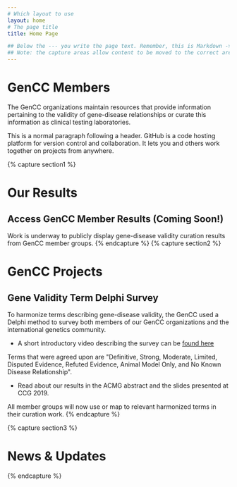 ```yaml
---
# Which layout to use
layout: home
# The page title
title: Home Page

## Below the --- you write the page text. Remember, this is Markdown -> https://www.markdownguide.org/cheat-sheet
## Note: the capture areas allow content to be moved to the correct areas in the layout.
---
```


# GenCC Members
The GenCC organizations maintain resources that provide information pertaining to the validity of gene-disease relationships or curate this information as clinical testing laboratories.

This is a normal paragraph following a header. GitHub is a code hosting platform for version control and collaboration. It lets you and others work together on projects from anywhere.

{% capture section1 %}
# Our Results
## Access GenCC Member Results (Coming Soon!)
Work is underway to publicly display gene-disease validity curation results from GenCC member groups.
{% endcapture %}
{% capture section2 %}
# GenCC Projects

## Gene Validity Term Delphi Survey
To harmonize terms describing gene-disease validity, the GenCC used a Delphi method to survey both members of our GenCC organizations and the international genetics community.

- A short introductory video describing the survey can be [found here](https://vimeo.com/306463165)

Terms that were agreed upon are "Definitive, Strong, Moderate, Limited, Disputed Evidence, Refuted Evidence, Animal Model Only, and No Known Disease Relationship".

- Read about our results in the ACMG abstract and the slides presented at CCG 2019.

All member groups will now use or map to relevant harmonized terms in their curation work.
{% endcapture %}

{% capture section3 %}
# News & Updates
{% endcapture %}